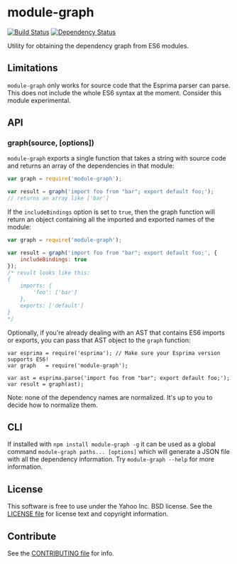 module-graph
============

[![Build Status](https://travis-ci.org/juandopazo/module-graph.svg?branch=master)](https://travis-ci.org/juandopazo/module-graph)
[![Dependency Status](https://gemnasium.com/juandopazo/module-graph.svg)](https://gemnasium.com/juandopazo/module-graph)

Utility for obtaining the dependency graph from ES6 modules.

Limitations
-----------

`module-graph` only works for source code that the Esprima parser can parse.
This does not include the whole ES6 syntax at the moment. Consider this module
experimental.


API
---

### graph(source, [options])

`module-graph` exports a single function that takes a string with source code
and returns an array of the dependencies in that module:

```js
var graph = require('module-graph');

var result = graph('import foo from "bar"; export default foo;');
// returns an array like ['bar']
```

If the `includeBindings` option is set to `true`, then the graph function
will return an object containing all the imported and exported names of the
module:

```js
var graph = require('module-graph');

var result = graph('import foo from "bar"; export default foo;', {
    includeBindings: true
});
/* result looks like this:
{
    imports: {
        'foo': ['bar']
    },
    exports: ['default']
}
*/
```

Optionally, if you're already dealing with an AST that contains ES6 imports
or exports, you can pass that AST object to the `graph` function:

```
var esprima = require('esprima'); // Make sure your Esprima version supports ES6!
var graph   = require('module-graph');

var ast = esprima.parse('import foo from "bar"; export default foo;');
var result = graph(ast);
```

Note: none of the dependency names are normalized. It's up to you to decide how
to normalize them.

CLI
---

If installed with `npm install module-graph -g` it can be used as a global
command `module-graph paths... [options]` which will generate a JSON file with
all the dependency information. Try `module-graph --help` for more information.

License
-------

This software is free to use under the Yahoo Inc. BSD license.
See the [LICENSE file][] for license text and copyright information.

Contribute
----------

See the [CONTRIBUTING file][] for info.


[CONTRIBUTING file]: https://github.com/juandopazo/module-graph/blob/master/CONTRIBUTING.md
[LICENSE file]: https://github.com/juandopazo/module-graph/blob/master/LICENSE.md
